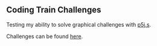 ## Coding Train Challenges
Testing my ability to solve graphical challenges with [p5j.s]([<https://p5js.org/get-started/>).

Challenges can be found [here](<https://thecodingtrain.com/CodingChallenges/>).

